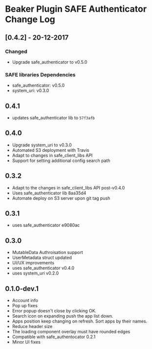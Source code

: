 # Beaker Plugin SAFE Authenticator Change Log

## [0.4.2] - 20-12-2017
### Changed
- Upgrade safe_authenticator to v0.5.0

### SAFE libraries Dependencies
- safe_authenticator: v0.5.0
- system_uri: v0.3.0

## 0.4.1
- updates safe_authenticator lib to `57f3afb`

## 0.4.0
- Upgrade system_uri to v0.3.0
- Automated S3 deployment with Travis
- Adapt to changes in safe_client_libs API
- Support for setting additional config search path

## 0.3.2
- Adapt to the changes in safe_client_libs API post-v0.4.0
- Uses safe_authenticator lib 8aa35d4
- Automate deploy on S3 server upon git tag push

## 0.3.1
- uses safe_authenticator e9080ac

## 0.3.0

- MutableData Authroisation support
- UserMetadata struct updated
- UI/UX improvements
- uses safe_authenticator v0.4.0
- uses system_uri v0.2.0

## 0.1.0-dev.1

- Account info
- Pop up fixes
- Error popup doesn't close by clicking OK.
- Search icon on expanding push the app list down.
- Apps position keep changing on refresh. Sort apps by their names.
- Reduce header size
- The loading component overlay must have rounded edges
- Compatible with safe_authentocator 0.2.1
- Minor UI fixes
